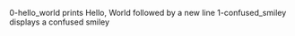 0-hello_world prints Hello, World followed by a new line
1-confused_smiley displays a confused smiley
